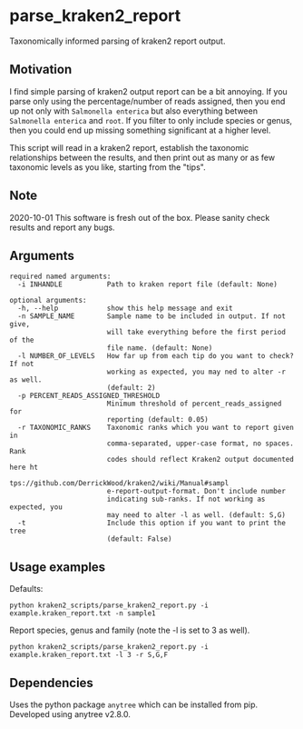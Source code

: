 # parse_kraken2_report
Taxonomically informed parsing of kraken2 report output.

## Motivation

I find simple parsing of kraken2 output report can be a bit annoying. If you 
parse only using the percentage/number of reads assigned, then you end up
not only with `Salmonella enterica` but also everything between `Salmonella enterica`
and `root`. If you filter to only include species or genus, then you could end up 
missing something significant at a higher level.

This script will read in a kraken2 report, establish the taxonomic relationships 
between the results, and then print out as many or as few taxonomic levels as 
you like, starting from the "tips". 

## Note

2020-10-01 This software is fresh out of the box. Please sanity check results and report
any bugs. 

## Arguments

```
required named arguments:
  -i INHANDLE           Path to kraken report file (default: None)

optional arguments:
  -h, --help            show this help message and exit
  -n SAMPLE_NAME        Sample name to be included in output. If not give,
                        will take everything before the first period of the
                        file name. (default: None)
  -l NUMBER_OF_LEVELS   How far up from each tip do you want to check? If not
                        working as expected, you may ned to alter -r as well.
                        (default: 2)
  -p PERCENT_READS_ASSIGNED_THRESHOLD
                        Minimum threshold of percent_reads_assigned for
                        reporting (default: 0.05)
  -r TAXONOMIC_RANKS    Taxonomic ranks which you want to report given in
                        comma-separated, upper-case format, no spaces. Rank
                        codes should reflect Kraken2 output documented here ht
                        tps://github.com/DerrickWood/kraken2/wiki/Manual#sampl
                        e-report-output-format. Don't include number
                        indicating sub-ranks. If not working as expected, you
                        may need to alter -l as well. (default: S,G)
  -t                    Include this option if you want to print the tree
                        (default: False)
```

## Usage examples

Defaults:

`python kraken2_scripts/parse_kraken2_report.py -i example.kraken_report.txt -n sample1`

Report species, genus and family (note the -l is set to 3 as well).

`python kraken2_scripts/parse_kraken2_report.py -i example.kraken_report.txt -l 3 -r S,G,F`

## Dependencies

Uses the python package `anytree` which can be installed from pip. Developed using anytree v2.8.0.
